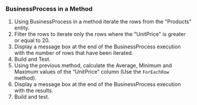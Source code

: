 ﻿### BusinessProcess in a Method

1.	Using BusinessProcess in a method iterate the rows from the "Products" entity.
2.	Filter the rows to iterate only the rows where the "UnitPrice" is greater or equal to 20.
3.	Display a message box at the end of the BusinessProcess execution with the number of rows that have been iterated.
4.	Build and Test.
5.	Using the previous method, calculate the Average, Minimum and Maximum values of the “UnitPrice” column (Use the `ForEachRow` method).
6.	Display a message box at the end of the BusinessProcess execution with the results.
7.	Build and test.
